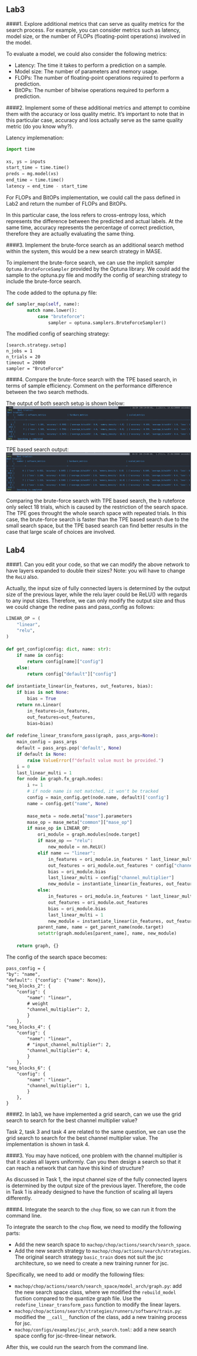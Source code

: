 ## Lab3
####1. Explore additional metrics that can serve as quality metrics for the search process. For example, you can consider metrics such as latency, model size, or the number of FLOPs (floating-point operations) involved in the model.

To evaluate a model, we could also consider the following metrics:
- Latency: The time it takes to perform a prediction on a sample.
- Model size: The number of parameters and memory usage.
- FLOPs: The number of floating-point operations required to perform a prediction.
- BitOPs: The number of bitwise operations required to perform a prediction.

####2. Implement some of these additional metrics and attempt to combine them with the accuracy or loss quality metric. It’s important to note that in this particular case, accuracy and loss actually serve as the same quality metric (do you know why?).

Latency implemenation:
```python
import time

xs, ys = inputs
start_time = time.time()
preds = mg.model(xs)
end_time = time.time()
latency = end_time - start_time
```
For FLOPs and BitOPs implementation, we could call the pass defined in Lab2 and return the number of FLOPs and BitOPs.

In this particular case, the loss refers to cross-entropy loss, which represents the difference between the predicted and actual labels. At the same time, accuracy represents the percentage of correct prediction, therefore they are actually evaluating the same thing.

####3. Implement the brute-force search as an additional search method within the system, this would be a new search strategy in MASE.

To implement the brute-force search, we can use the implicit sampler `Optuma.BruteForceSampler` provided by the Optuna library. We could add the sample to the optuna.py file and modify the config of searching strategy to include the brute-force search.

The code added to the optuna.py file:

```python
def sampler_map(self, name):
        match name.lower():
            case "bruteforce":
                sampler = optuna.samplers.BruteForceSampler()
```
The modified config of searching strategy:
```
[search.strategy.setup]
n_jobs = 1
n_trials = 20
timeout = 20000
sampler = "BruteForce"
```

####4. Compare the brute-force search with the TPE based search, in terms of sample efficiency. Comment on the performance difference between the two search methods.

The output of both search setup is shown below:
![Brute-force search output](bruteforce_search_quantize.png)

TPE based search output:
![TPE based search output](tpe_search_quantize.png)

Comparing the brute-force search with TPE based search, the b
ruteforce only select 18 trials, which is caused by the restriction of the search space. The TPE goes throught the whole search space with repeated trials. In this case, the brute-force search is faster than the TPE based search due to the small search space, but the TPE based search can find better results in the case that large scale of choices are involved.

<!-- Based on the given code, we can implement the brute-force search as follows:

```python
recorded_accs = []
recorded_time = []
recorded_loss = []
for i, config in enumerate(search_spaces):
    mg, _ = quantize_transform_pass(mg, config)
    j = 0

    # this is the inner loop, where we also call it as a runner.
    acc_avg, loss_avg = 0, 0
    accs, losses = [], []
    times = []
    for inputs in data_module.train_dataloader():
        xs, ys = inputs
        start_time = time.time()
        preds = mg.model(xs)
        end_time = time.time()
        loss = torch.nn.functional.cross_entropy(preds, ys)
        acc = metric(preds, ys)
        accs.append(acc)
        losses.append(loss)
        times.append(end_time - start_time)
        if j > num_batchs:
            break
        j += 1
    time_avg = sum(times) / len(times)
    acc_avg = sum(accs) / len(accs)
    loss_avg = sum(losses) / len(losses)
    recorded_accs.append(acc_avg)
    recorded_time.append(time_avg)
    recorded_loss.append(loss_avg)
    total_metric = acc_avg - loss_avg + time_avg * 0.1
    print(f"Config {i}: acc={acc_avg}, loss={loss_avg}, time={time_avg}, total_metric={total_metric}")  -->
<!-- ``` -->

## Lab4
####1. Can you edit your code, so that we can modify the above network to have layers expanded to double their sizes? Note: you will have to change the `ReLU` also.

Actually, the input size of fully connected layers is determined by the output size of the previous layer, while the relu layer could be ReLU() with regards to any input sizes. Therefore, we can only modify the output size and thus we could change the redine pass and pass_config as follows:

```python
LINEAR_OP = (
    "linear",
    "relu",
)

def get_config(config: dict, name: str):
    if name in config:
        return config[name]["config"]
    else:
        return config["default"]["config"]
    
def instantiate_linear(in_features, out_features, bias):
    if bias is not None:
        bias = True
    return nn.Linear(
        in_features=in_features,
        out_features=out_features,
        bias=bias)

def redefine_linear_transform_pass(graph, pass_args=None):
    main_config = pass_args
    default = pass_args.pop('default', None)
    if default is None:
        raise ValueError(f"default value must be provided.")
    i = 0
    last_linear_multi = 1
    for node in graph.fx_graph.nodes:
        i += 1
        # if node name is not matched, it won't be tracked
        config = main_config.get(node.name, default)['config']
        name = config.get("name", None)

        mase_meta = node.meta["mase"].parameters
        mase_op = mase_meta["common"]["mase_op"]
        if mase_op in LINEAR_OP:
            ori_module = graph.modules[node.target]
            if mase_op == "relu":
                new_module = nn.ReLU()
            elif name == "linear":
                in_features = ori_module.in_features * last_linear_multi
                out_features = ori_module.out_features * config["channel_multiplier"]
                bias = ori_module.bias
                last_linear_multi = config["channel_multiplier"]
                new_module = instantiate_linear(in_features, out_features, bias)
            else:
                in_features = ori_module.in_features * last_linear_multi
                out_features = ori_module.out_features
                bias = ori_module.bias
                last_linear_multi = 1
                new_module = instantiate_linear(in_features, out_features, bias)
            parent_name, name = get_parent_name(node.target)
            setattr(graph.modules[parent_name], name, new_module)
            
    return graph, {}
```
The config of the search space becomes:
```
pass_config = {
"by": "name",
"default": {"config": {"name": None}},
"seq_blocks_2": {
    "config": {
        "name": "linear",
        # weight
        "channel_multiplier": 2,
        }
    },
"seq_blocks_4": {
    "config": {
        "name": "linear",
        # "input_channel_multiplier": 2,
        "channel_multiplier": 4,
        }
    },
"seq_blocks_6": {
    "config": {
        "name": "linear",
        "channel_multiplier": 1,
        }
    },
}
```

####2. In lab3, we have implemented a grid search, can we use the grid search to search for the best channel multiplier value?

Task 2, task 3 and task 4 are related to the same question, we can use the grid search to search for the best channel multiplier value. The implementation is shown in task 4.

####3. You may have noticed, one problem with the channel multiplier is that it scales all layers uniformly. Can you then design a search so that it can reach a network that can have this kind of structure?

As discussed in Task 1, the input channel size of the fully connected layers is determined by the output size of the previous layer. Therefore, the code in Task 1 is already designed to have the function of scaling all layers differently.

####4. Integrate the search to the `chop` flow, so we can run it from the command line.

To integrate the search to the `chop` flow, we need to modify the following parts:
- Add the new search space to `machop/chop/actions/search/search_space`.
- Add the new search strategy to `machop/chop/actions/search/strategies`. The original search strategy `basic_train` does not suit the jsc architecture, so we need to create a new training runner for jsc.

Specifically, we need to add or modify the following files:
- `machop/chop/actions/search/search_space/model_arch/graph.py`: add the new search space class, where we modified the `rebuild_model` fuction compared to the quantize graph file. Use the `redefine_linear_transform_pass` function to modify the linear layers.
- `machop/chop/actions/search/strategies/runners/software/train.py`: modified the `__call__` function of the class, add a new training process for jsc.
- `machop/configs/examples/jsc_arch_search.toml`: add a new search space config for jsc-three-linear network.

After this, we could run the search from the command line.

